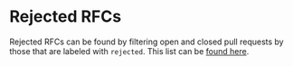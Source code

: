 # Rejected RFCs

Rejected RFCs can be found by filtering open and closed pull requests by those that are labeled with `rejected`. This list can be [found here](https://github.com/dorgtech/alchemy-rfcs/issues?q=label:rfc+label:rejected).
